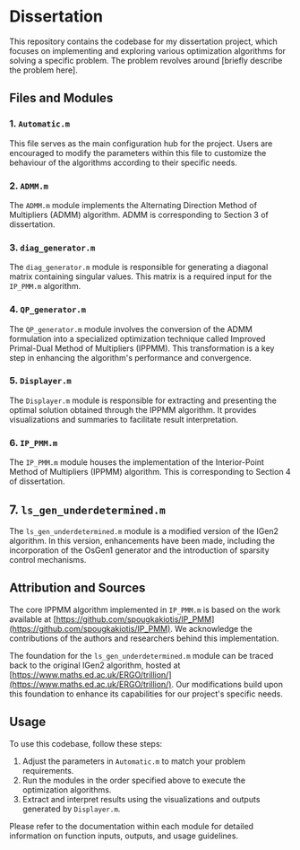 # Dissertation

This repository contains the codebase for my dissertation project, which focuses on implementing and exploring various optimization algorithms for solving a specific problem. The problem revolves around [briefly describe the problem here].

## Files and Modules

### 1. `Automatic.m`

This file serves as the main configuration hub for the project. Users are encouraged to modify the parameters within this file to customize the behaviour of the algorithms according to their specific needs.

### 2. `ADMM.m`

The `ADMM.m` module implements the Alternating Direction Method of Multipliers (ADMM) algorithm. ADMM is corresponding to Section 3 of dissertation.

### 3. `diag_generator.m`

The `diag_generator.m` module is responsible for generating a diagonal matrix containing singular values. This matrix is a required input for the `IP_PMM.m` algorithm.

### 4. `QP_generator.m`

The `QP_generator.m` module involves the conversion of the ADMM formulation into a specialized optimization technique called Improved Primal-Dual Method of Multipliers (IPPMM). This transformation is a key step in enhancing the algorithm's performance and convergence.

### 5. `Displayer.m`

The `Displayer.m` module is responsible for extracting and presenting the optimal solution obtained through the IPPMM algorithm. It provides visualizations and summaries to facilitate result interpretation.

### 6. `IP_PMM.m`

The `IP_PMM.m` module houses the implementation of the Interior-Point Method of Multipliers (IPPMM) algorithm. This is corresponding to Section 4 of dissertation. 

## 7. `ls_gen_underdetermined.m`

The `ls_gen_underdetermined.m` module is a modified version of the IGen2 algorithm. In this version, enhancements have been made, including the incorporation of the OsGen1 generator and the introduction of sparsity control mechanisms.

## Attribution and Sources

The core IPPMM algorithm implemented in `IP_PMM.m` is based on the work available at [https://github.com/spougkakiotis/IP_PMM](https://github.com/spougkakiotis/IP_PMM). We acknowledge the contributions of the authors and researchers behind this implementation.

The foundation for the `ls_gen_underdetermined.m` module can be traced back to the original IGen2 algorithm, hosted at [https://www.maths.ed.ac.uk/ERGO/trillion/](https://www.maths.ed.ac.uk/ERGO/trillion/). Our modifications build upon this foundation to enhance its capabilities for our project's specific needs.

## Usage

To use this codebase, follow these steps:

1. Adjust the parameters in `Automatic.m` to match your problem requirements.
2. Run the modules in the order specified above to execute the optimization algorithms.
3. Extract and interpret results using the visualizations and outputs generated by `Displayer.m`.

Please refer to the documentation within each module for detailed information on function inputs, outputs, and usage guidelines.
